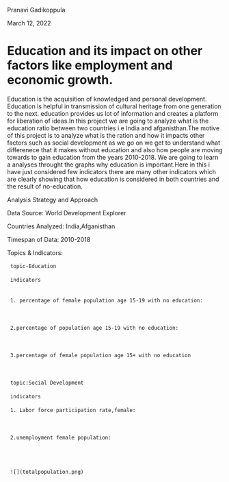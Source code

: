 
Pranavi Gadikoppula

March 12, 2022

# Education and its impact on other factors like employment and economic growth.

Education is  the acquisition of knowledged and personal development. Education is  helpful in transmission of cultural heritage from one generation to the next. education provides us lot of information and creates a platform for liberation of ideas.In this project we are going to analyze what is the education ratio between two countries i.e India and afganisthan.The motive of this project is to analyze what is the ration and how it impacts other factors such as social development as we go on we get to understand what differenece that it makes without education and also how people are moving towards to gain education from the years 2010-2018. We are going to learn  a analyses throught the graphs why education is important.Here in this i have just considered few indicators there are many other indicators which are clearly showing that how education is considered in both countries and the result of no-education.


Analysis Strategy and Approach

Data Source: World Development Explorer 

Countries Analyzed: India,Afganisthan

Timespan of Data: 2010-2018

Topics & Indicators:
     
     topic-Education 
     
     indicators
     
     
     1. percentage of female population age 15-19 with no education:
     
     
     
     2.percentage of population age 15-19 with no education:
     
     
     
     3.percentage of female population age 15+ with no education
     
     
     
     topic:Social Development
     
     indicators
     
     1. Labor force participation rate,female:
     
     
     
     2.unemployment female population:
     
     
     
     
     ![](totalpopulation.png)
     
     
     
     
     
     
     
    




